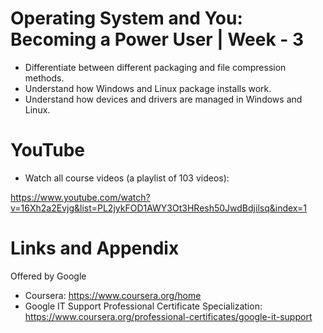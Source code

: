 
# Operating System and You: Becoming a Power User | Week - 3

* Differentiate between different packaging and file compression methods.
* Understand how Windows and Linux package installs work.
* Understand how devices and drivers are managed in Windows and Linux.

YouTube
========================================================
- Watch all course videos (a playlist of 103 videos):

https://www.youtube.com/watch?v=16Xh2a2Evjg&list=PL2jykFOD1AWY3Ot3HResh50JwdBdjilsq&index=1


Links and Appendix
========================================================
Offered by Google


- Coursera: https://www.coursera.org/home
- Google IT Support Professional Certificate Specialization: https://www.coursera.org/professional-certificates/google-it-support



